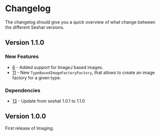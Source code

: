 # Changelog

The changelog should give you a quick overview of what change between the different Seshat versions.

## Version 1.1.0

### New Features

- [6](https://github.com/FHOOEAIST/imaging/issues/6) - Added support for ImageJ based images.
- [11](https://github.com/FHOOEAIST/imaging/issues/11) - New `TypeBasedImageFactoryFactory`, that allows to create an image factory for a given type.

### Dependencies
- [13](https://github.com/FHOOEAIST/imaging/issues/13) - Update from seshat 1.0.1 to 1.1.0

## Version 1.0.0

First release of Imaging.